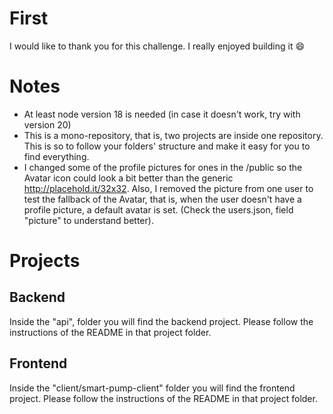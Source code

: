 # First

I would like to thank you for this challenge. I really enjoyed building it 😄

# Notes

- At least node version 18 is needed (in case it doesn't work, try with version 20)
- This is a mono-repository, that is, two projects are inside one repository. This is so to follow your folders' structure and make it easy for you to find everything.
- I changed some of the profile pictures for ones in the /public so the Avatar icon could look a bit better than the generic http://placehold.it/32x32. Also, I removed the picture from one user to test the fallback of the Avatar, that is, when the user doesn't have a profile picture, a default avatar is set. (Check the users.json, field "picture" to understand better).

# Projects

## Backend

Inside the "api", folder you will find the backend project. Please follow the instructions of the README in that project folder.

## Frontend

Inside the "client/smart-pump-client" folder you will find the frontend project. Please follow the instructions of the README in that project folder.
